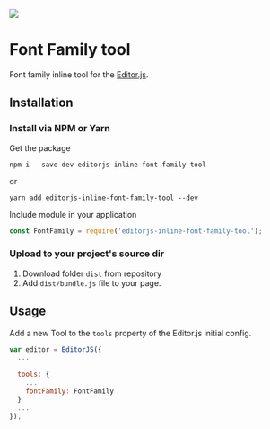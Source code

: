 ![](https://badgen.net/badge/Editor.js/v2.0/blue)

# Font Family tool
Font family inline tool for the [Editor.js](https://editorjs.io).

## Installation

### Install via NPM or Yarn

Get the package

```shell
npm i --save-dev editorjs-inline-font-family-tool
```
or
```shell
yarn add editorjs-inline-font-family-tool --dev
```

Include module in your application

```javascript
const FontFamily = require('editorjs-inline-font-family-tool');
```

### Upload to your project's source dir
1. Download folder `dist` from repository
2. Add `dist/bundle.js` file to your page.

## Usage
Add a new Tool to the `tools` property of the Editor.js initial config.

```javascript
var editor = EditorJS({
  ...
  
  tools: {
    ...
    fontFamily: FontFamily
  }
  ...
});
```




